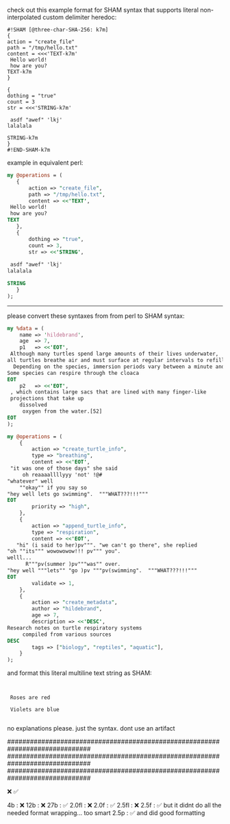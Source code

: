 check out this example format for SHAM syntax that supports literal non-interpolated custom delimiter heredoc:


```sham
#!SHAM [@three-char-SHA-256: k7m]
{
action = "create_file"
path = "/tmp/hello.txt"
content = <<<'TEXT-k7m'
 Hello world!
 how are you?
TEXT-k7m
}

{
dothing = "true"
count = 3
str = <<<'STRING-k7m'
   
 asdf "awef" 'lkj'
lalalala 

STRING-k7m
}
#!END-SHAM-k7m
```

example in equivalent perl:


```perl
my @operations = (
   {
       action => "create_file",
       path => "/tmp/hello.txt",
       content => <<'TEXT',
 Hello world!
 how are you?
TEXT
   },
   {
       dothing => "true",
       count => 3,
       str => <<'STRING',
   
 asdf "awef" 'lkj'
lalalala 

STRING
   }
);
```


---

please convert these syntaxes from from perl to SHAM syntax:

```perl
my %data = (
    name => 'hildebrand',
    age  => 7,
    p1   => <<'EOT',
 Although many turtles spend large amounts of their lives underwater, 
all turtles breathe air and must surface at regular intervals to refill their lungs. 
  Depending on the species, immersion periods vary between a minute and an hour.[51] 
Some species can respire through the cloaca
EOT
    p2   => <<'EOT',
 , which contains large sacs that are lined with many finger-like 
 projections that take up 
    dissolved 
     oxygen from the water.[52]
EOT
);
```


```perl
my @operations = (
    {
        action => "create_turtle_info",
        type => "breathing",
        content => <<'EOT',
 "it was one of those days" she said 
     oh reaaaallllyyy 'not' !@#
"whatever" well
    ""okay"" if you say so
"hey well lets go swimming".  """WHAT???!!!"""
EOT
        priority => "high",
    },
    {
        action => "append_turtle_info", 
        type => "respiration",
        content => <<'EOT',
   "hi" (i said to her)pv""". "we can't go there", she replied 
"oh ""its""" wowowowow!!! pv""" you". 
welll...
      R"""pv(summer )pv"""was"" over.
"hey well """lets"" "go )pv """pv(swimming".  """WHAT???!!!"""
EOT
        validate => 1,
    },
    {
        action => "create_metadata",
        author => "hildebrand",
        age => 7,
        description => <<'DESC',
Research notes on turtle respiratory systems
     compiled from various sources
DESC
        tags => ["biology", "reptiles", "aquatic"],
    }
);
```

and format this literal multiline text string as SHAM:

```

  
 Roses are red

 Violets are blue  
  
```


no explanations please. just the syntax. dont use an artifact

##############################################################################
##############################################################################
##############################################################################


❌
✅

4b     : ❌
12b    : ❌
27b    : ✅
2.0fl  : ❌
2.0f   : ✅
2.5fl  : ❌
2.5f   : ✅     but it didnt do all the needed format wrapping... too smart
2.5p   : ✅     and did good formatting
